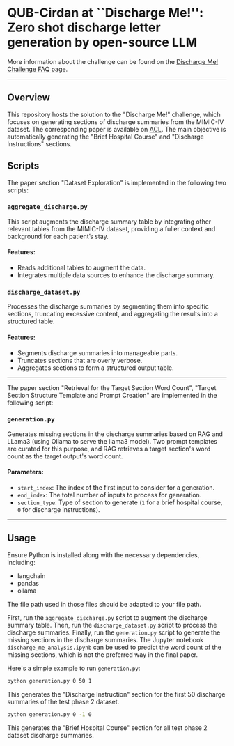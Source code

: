 # QUB-Cirdan at ``Discharge Me!'': Zero shot discharge letter generation by open-source LLM

More information about the challenge can be found on the [Discharge Me! Challenge FAQ page](https://stanford-aimi.github.io/discharge-me/#faq).

___

## Overview
This repository hosts the solution to the "Discharge Me!" challenge, which focuses on generating sections of discharge summaries from the MIMIC-IV dataset. 
The corresponding paper is available on [ACL](https://aclanthology.org/2024.bionlp-1.58/).
The main objective is automatically generating the "Brief Hospital Course" and "Discharge Instructions" sections.

## Scripts
The paper section "Dataset Exploration" is implemented in the following two scripts:
### `aggregate_discharge.py`
This script augments the discharge summary table by integrating other relevant tables from the MIMIC-IV dataset, providing a fuller context and background for each patient’s stay. 

#### Features:
- Reads additional tables to augment the data.
- Integrates multiple data sources to enhance the discharge summary.



### `discharge_dataset.py`
Processes the discharge summaries by segmenting them into specific sections, truncating excessive content, and aggregating the results into a structured table.


#### Features:
- Segments discharge summaries into manageable parts.
- Truncates sections that are overly verbose.
- Aggregates sections to form a structured output table.

___


The paper section "Retrieval for the Target Section Word
Count", "Target Section Structure Template and
Prompt Creation" are implemented in the following script:

### `generation.py`
Generates missing sections in the discharge summaries based on RAG and LLama3 (using Ollama to serve the llama3 model). 
Two prompt templates are curated for this purpose, and RAG retrieves a target section's word count as the target output's word count.

#### Parameters:
- `start_index`: The index of the first input to consider for a generation.
- `end_index`: The total number of inputs to process for generation.
- `section_type`: Type of section to generate (`1` for a brief hospital course, `0` for discharge instructions).

___

## Usage
Ensure Python is installed along with the necessary dependencies, including:
- langchain
- pandas
- ollama

The file path used in those files should be adapted to your file path.


First, run the `aggregate_discharge.py` script to augment the discharge summary table. 
Then, run the `discharge_dataset.py` script to process the discharge summaries. 
Finally, run the `generation.py` script to generate the missing sections in the discharge summaries.
The Jupyter notebook `discharge_me_analysis.ipynb` can be used to predict the word count of the missing sections, which is not the preferred way in the final paper.



Here's a simple example to run `generation.py`:

```bash
python generation.py 0 50 1
```
This generates the "Discharge Instruction" section for the first 50 discharge summaries of the test phase 2 dataset.

```bash
python generation.py 0 -1 0
```
This generates the "Brief Hospital Course" section for all test phase 2 dataset discharge summaries.
